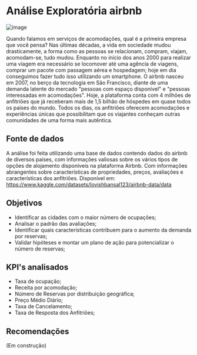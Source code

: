 # Análise Exploratória airbnb
![image](https://github.com/amandaaalmei/Analise-Explorat-ria-Airbnb/assets/161373563/87108731-b4c5-4625-a6da-9901f927495d)

Quando falamos em serviços de acomodações, qual é a primeira empresa que você pensa? Nas últimas décadas, a vida em sociedade mudou drasticamente, a forma como as pessoas se relacionam, compram, viajam, acomodam-se, tudo mudou. Enquanto no início dos anos 2000 para realizar uma viagem era necessário se locomover até uma agência de viagens, comprar um pacote com passagem aérea e hospedagem; hoje em dia conseguimos fazer tudo isso utilizando um smartphone. 
O airbnb nasceu em 2007, no berço da tecnologia em São Francisco, diante de uma demanda latente do mercado "pessoas com espaço disponível" e "pessoas interessadas em acomodações". Hoje, a plataforma conta com 4 milhões de anfitriões que já receberam mais de 1,5 bilhão de hóspedes em quase todos os países do mundo. Todos os dias, os anfitriões oferecem acomodações e experiências únicas que possibilitam que os viajantes conheçam outras comunidades de uma forma mais autêntica.

## Fonte de dados
A análise foi feita utilizando uma base de dados contendo dados do airbnb de diversos países, com informações valiosas sobre os vários tipos de opções de alojamento disponíveis na plataforma Airbnb. Com informações abrangentes sobre características de propriedades, preços, avaliações e características dos anfitriões.
Disponível em: https://www.kaggle.com/datasets/lovishbansal123/airbnb-data/data

## Objetivos
* Identificar as cidades com o maior número de ocupações;
* Analisar o padrão das avaliações;
* Identificar quais características contribuem para o aumento da demanda por reservas;
* Validar hipóteses e montar um plano de ação para potencializar o número de reservas;

## KPI's analisados
* Taxa de ocupação;
* Receita por acomodação;
* Número de Reservas por distribuição geográfica;
* Preço Médio Diário;
* Taxa de Cancelamento;
* Taxa de Resposta dos Anfitriões;

## Recomendações
(Em construção)

